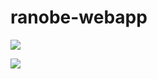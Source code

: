 # ranobe-webapp

![](https://media.giphy.com/media/KUlD98jeXLAytbSU0f/giphy.gif)

![](https://media.giphy.com/media/MPsBqIImq9Nl9h6MN5/giphy.gif)
